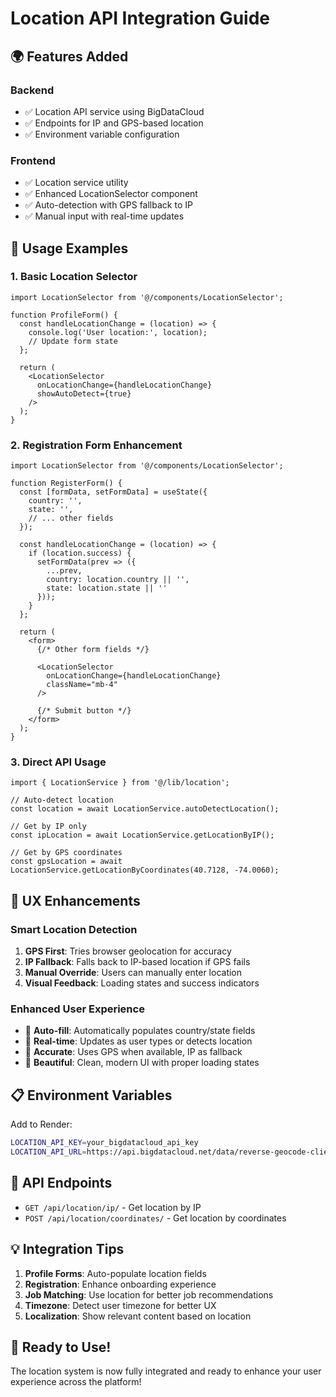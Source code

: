 # Location API Integration Guide

## 🌍 Features Added

### Backend
- ✅ Location API service using BigDataCloud
- ✅ Endpoints for IP and GPS-based location
- ✅ Environment variable configuration

### Frontend
- ✅ Location service utility
- ✅ Enhanced LocationSelector component
- ✅ Auto-detection with GPS fallback to IP
- ✅ Manual input with real-time updates

## 🚀 Usage Examples

### 1. Basic Location Selector
```tsx
import LocationSelector from '@/components/LocationSelector';

function ProfileForm() {
  const handleLocationChange = (location) => {
    console.log('User location:', location);
    // Update form state
  };

  return (
    <LocationSelector 
      onLocationChange={handleLocationChange}
      showAutoDetect={true}
    />
  );
}
```

### 2. Registration Form Enhancement
```tsx
import LocationSelector from '@/components/LocationSelector';

function RegisterForm() {
  const [formData, setFormData] = useState({
    country: '',
    state: '',
    // ... other fields
  });

  const handleLocationChange = (location) => {
    if (location.success) {
      setFormData(prev => ({
        ...prev,
        country: location.country || '',
        state: location.state || ''
      }));
    }
  };

  return (
    <form>
      {/* Other form fields */}
      
      <LocationSelector 
        onLocationChange={handleLocationChange}
        className="mb-4"
      />
      
      {/* Submit button */}
    </form>
  );
}
```

### 3. Direct API Usage
```tsx
import { LocationService } from '@/lib/location';

// Auto-detect location
const location = await LocationService.autoDetectLocation();

// Get by IP only
const ipLocation = await LocationService.getLocationByIP();

// Get by GPS coordinates
const gpsLocation = await LocationService.getLocationByCoordinates(40.7128, -74.0060);
```

## 🎨 UX Enhancements

### Smart Location Detection
1. **GPS First**: Tries browser geolocation for accuracy
2. **IP Fallback**: Falls back to IP-based location if GPS fails
3. **Manual Override**: Users can manually enter location
4. **Visual Feedback**: Loading states and success indicators

### Enhanced User Experience
- 🎯 **Auto-fill**: Automatically populates country/state fields
- 🔄 **Real-time**: Updates as user types or detects location
- 📍 **Accurate**: Uses GPS when available, IP as fallback
- 🎨 **Beautiful**: Clean, modern UI with proper loading states

## 📋 Environment Variables

Add to Render:
```bash
LOCATION_API_KEY=your_bigdatacloud_api_key
LOCATION_API_URL=https://api.bigdatacloud.net/data/reverse-geocode-client
```

## 🔧 API Endpoints

- `GET /api/location/ip/` - Get location by IP
- `POST /api/location/coordinates/` - Get location by coordinates

## 💡 Integration Tips

1. **Profile Forms**: Auto-populate location fields
2. **Registration**: Enhance onboarding experience  
3. **Job Matching**: Use location for better job recommendations
4. **Timezone**: Detect user timezone for better UX
5. **Localization**: Show relevant content based on location

## 🚀 Ready to Use!

The location system is now fully integrated and ready to enhance your user experience across the platform!